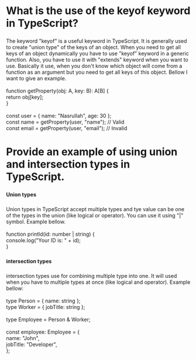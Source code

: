 <h1 align="left">What is the use of the keyof keyword in TypeScript?</h1>

###

<p align="left">The keyword "keyof" is a useful keyword in TypeScript. It is generally used to create "union type" of the keys of an object. When you need to get all keys of an object dynamically you have to use "keyof" keyword in a generic function. Also, you have to use it with "extends" keyword when you want to use. Basically it use, when you don't know which object will come from a function as an argument but you need to get all keys of this object. Bellow I want to give an example.<br>  <br>function getProperty<A, B extends keyof A>(obj: A, key: B): A[B] {<br>  return obj[key];<br>}<br><br>const user = { name: "Nasrullah", age: 30 };<br>const name = getProperty(user, "name"); // Valid<br>const email = getProperty(user, "email"); // Invalid</p>

###

<h1 align="left">Provide an example of using union and intersection types in TypeScript.</h1>

###

<h4 align="left">Union types</h4>

###

<p align="left">Union types in TypeScript accept multiple types and tye value can be one of the types in the union (like logical or operator). You can use it using "|" symbol. Example bellow.<br><br>function printId(id: number | string) {<br>  console.log("Your ID is: " + id);<br>}</p>

###

<h4 align="left">intersection types</h4>

###

<p align="left">intersection types use for combining multiple type into one. It will used when you have to multiple types at once (like logical and operator). Example bellow:<br><br>type Person = { name: string };<br>type Worker = { jobTitle: string };<br><br>type Employee = Person & Worker;<br><br>const employee: Employee = {<br>  name: "John",<br>  jobTitle: "Developer",<br>};</p>

###
